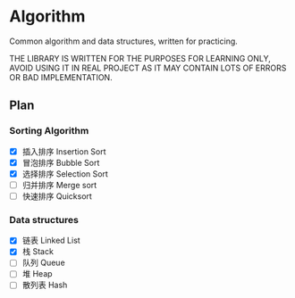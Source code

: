 # Algorithm
Common algorithm and data structures, written for practicing.

THE LIBRARY IS WRITTEN FOR THE PURPOSES FOR LEARNING ONLY, AVOID USING IT IN REAL PROJECT AS IT MAY CONTAIN LOTS OF ERRORS OR BAD IMPLEMENTATION.

## Plan
### Sorting Algorithm
- [x] 插入排序 Insertion Sort
- [x] 冒泡排序 Bubble Sort
- [x] 选择排序 Selection Sort
- [ ] 归并排序 Merge sort
- [ ] 快速排序 Quicksort

### Data structures
- [x] 链表 Linked List
- [x] 栈 Stack
- [ ] 队列 Queue
- [ ] 堆 Heap
- [ ] 散列表 Hash
